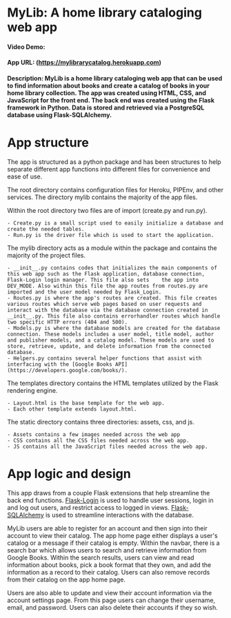 # MyLib: A home library cataloging web app
#### Video Demo: <url here>
#### App URL: (https://mylibrarycatalog.herokuapp.com)
#### Description: MyLib is a home library cataloging web app that can be used to find information about books and create a catalog of books in your home library collection. The app was created using HTML, CSS, and JavaScript for the front end. The back end was created using the Flask framework in Python. Data is stored and retrieved via a PostgreSQL database using Flask-SQLAlchemy.

# App structure
The app is structured as a python package and has been structures to help separate different app functions into different files for convenience and ease of use.

The root directory contains configuration files for Heroku, PIPEnv, and other services. The directory mylib contains the majority of the app files.

Within the root directory two files are of import (create.py and run.py).

	- Create.py is a small script used to easily initialize a database and create the needed tables.
	- Run.py is the driver file which is used to start the application.

The mylib directory acts as a module within the package and contains the majority of the project files.

	- __init__.py contains codes that initializes the main components of this web app such as the Flask application, database connection, Flask-Login login manager. This file also sets 	the app into DEV_MODE. Also within this file the app routes from routes.py are imported and the user model needed by Flask_Login.
	- Routes.py is where the app's routes are created. This file creates various routes which serve web pages based on user requests and interact with the database via the database connection created in __init__.py. This file also contains errorhandler routes which handle two specific HTTP errors (404 and 500).
	- Models.py is where the database models are created for the database connection. These models includes a user model, title model, author and publisher models, and a catalog model. These models are used to store, retrieve, update, and delete information from the connected database.
	- Helpers.py contains several helper functions that assist with interfacing with the [Google Books API](https://developers.google.com/books/).

The templates directory contains the HTML templates utilized by the Flask rendering engine.

	- Layout.html is the base template for the web app.
	- Each other template extends layout.html.

The static directory contains three directories: assets, css, and js.

	- Assets contains a few images needed across the web app
	- CSS contains all the CSS files needed across the web app.
	- JS contains all the JavaScript files needed across the web app.

# App logic and design
This app draws from a couple Flask extensions that help streamline the back end functions. [Flask-Login](https://flask-login.readthedocs.io/en/latest/) is used to handle user sessions, login in and log out users, and restrict access to logged in views. [Flask-SQLAlchemy](https://flask-sqlalchemy.palletsprojects.com/en/2.x/) is used to streamline interactions with the database.

MyLib users are able to register for an account and then sign into their account to view their catalog. The app home page either displays a user's catalog or a message if their catalog is empty. Within the navbar, there is a search bar which allows users to search and retrieve information from Google Books. Within the search results, users can view and read information about books, pick a book format that they own, and add the information as a record to their catalog. Users can also remove records from their catalog on the app home page.

Users are also able to update and view their account information via the account settings page. From this page users can change their username, email, and password. Users can also delete their accounts if they so wish.
